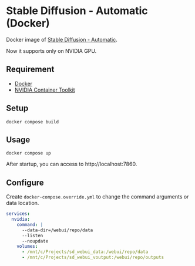 # Stable Diffusion - Automatic (Docker)

Docker image of [Stable Diffusion - Automatic](https://github.com/vladmandic/automatic).

Now it supports only on NVIDIA GPU.

## Requirement

* [Docker](https://docs.docker.com/engine/install/)
* [NVIDIA Container Toolkit](https://docs.nvidia.com/datacenter/cloud-native/container-toolkit/install-guide.html)

## Setup

    docker compose build

## Usage

    docker compose up

After startup, you can access to http://localhost:7860.

## Configure

Create `docker-compose.override.yml` to change the command arguments or data location.

```yaml
services:
  nvidia:
    command: |
      --data-dir=/webui/repo/data
      --listen
      --noupdate
    volumes:
      - /mnt/c/Projects/sd_webui_data:/webui/repo/data
      - /mnt/c/Projects/sd_webui_voutput:/webui/repo/outputs
```
